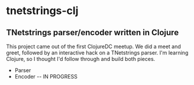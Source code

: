 tnetstrings-clj
===============

TNetstrings parser/encoder written in Clojure
---------------------------------------------
This project came out of the first ClojureDC meetup. We did a meet and greet, followed by an interactive hack on a TNetstrings parser. I'm learning Clojure, so I thought I'd follow through and build both pieces.

- Parser
- Encoder -- IN PROGRESS
